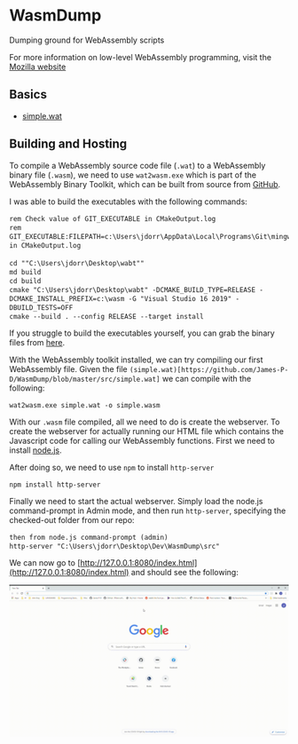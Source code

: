 # WasmDump
Dumping ground for WebAssembly scripts

For more information on low-level WebAssembly programming, visit the [Mozilla website](https://developer.mozilla.org/en-US/docs/WebAssembly/Understanding_the_text_format)

## Basics

* [simple.wat](https://github.com/James-P-D/WasmDump/blob/master/src/simple.wat)

## Building and Hosting

To compile a WebAssembly source code file (`.wat`) to a WebAssembly binary file (`.wasm`), we need to use `wat2wasm.exe` which is part of the WebAssembly Binary Toolkit, which can be built from source from [GitHub](https://github.com/WebAssembly/wabt).

I was able to build the executables with the following commands:

```
rem Check value of GIT_EXECUTABLE in CMakeOutput.log
rem GIT_EXECUTABLE:FILEPATH=c:\Users\jdorr\AppData\Local\Programs\Git\mingw64\bin\ in CMakeOutput.log

cd ""C:\Users\jdorr\Desktop\wabt""
md build
cd build
cmake "C:\Users\jdorr\Desktop\wabt" -DCMAKE_BUILD_TYPE=RELEASE -DCMAKE_INSTALL_PREFIX=c:\wasm -G "Visual Studio 16 2019" -DBUILD_TESTS=OFF
cmake --build . --config RELEASE --target install
```

If you struggle to build the executables yourself, you can grab the binary files from [here](https://github.com/James-P-D/WasmDump/tree/master/bin).

With the WebAssembly toolkit installed, we can try compiling our first WebAssembly file. Given the file `(simple.wat)[https://github.com/James-P-D/WasmDump/blob/master/src/simple.wat]` we can compile with the following:

```
wat2wasm.exe simple.wat -o simple.wasm
```

With our `.wasm` file compiled, all we need to do is create the webserver. To create the webserver for actually running our HTML file which contains the Javascript code for calling our WebAssembly functions. First we need to install [node.js](https://nodejs.org/en/download/).

After doing so, we need to use `npm` to install `http-server`

```
npm install http-server
```

Finally we need to start the actual webserver. Simply load the node.js command-prompt in Admin mode, and then run `http-server`, specifying the checked-out folder from our repo:

```
then from node.js command-prompt (admin)
http-server "C:\Users\jdorr\Desktop\Dev\WasmDump\src"
```

We can now go to [http://127.0.0.1:8080/index.html](http://127.0.0.1:8080/index.html) and should see the following:

![Screenshot](https://github.com/James-P-D/WasmDump/blob/master/screenshot.gif)
